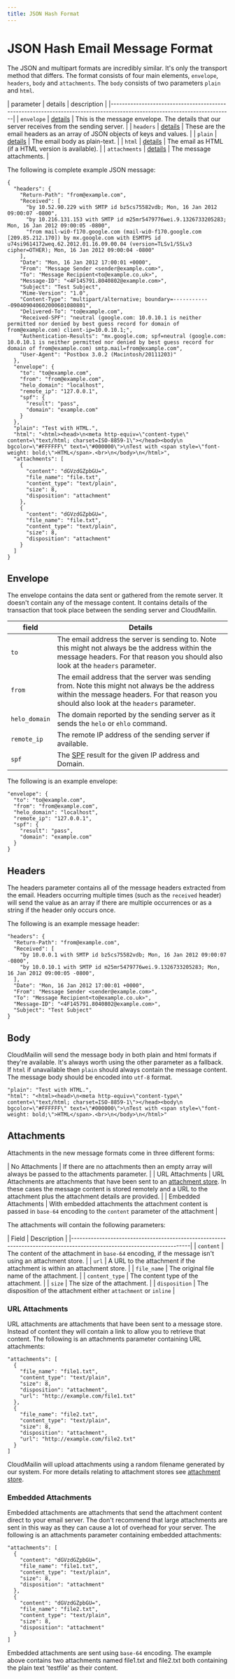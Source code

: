 ```yaml
---
title: JSON Hash Format
---
```


# JSON Hash Email Message Format

The JSON and multipart formats are incredibly similar. It's only the transport method that differs. The format consists of four main elements, `envelope`, `headers`, `body` and `attachments`. The `body` consists of two parameters `plain` and `html`.

| parameter     | details                 | description                                                                   |
|-------------------------------------------------------------------------------------------------------------------------|
| `envelope`    | [details](#envelope)        | This is the message envelope. The details that our server receives from the sending server.   |
| `headers`     | [details](#headers)     | These are the email headers as an array of JSON objects of keys and values.   |
| `plain`       | [details](#body)        | The email body as plain-text.                                                 |
| `html`        | [details](#body)        | The email as HTML (if a HTML version is available).                           |
| `attachments` | [details](#attachments) | The message attachments.                                                      |

The following is complete example JSON message:

    {
      "headers": {
        "Return-Path": "from@example.com",
        "Received": [
          "by 10.52.90.229 with SMTP id bz5cs75582vdb; Mon, 16 Jan 2012 09:00:07 -0800",
          "by 10.216.131.153 with SMTP id m25mr5479776wei.9.1326733205283; Mon, 16 Jan 2012 09:00:05 -0800",
          "from mail-wi0-f170.google.com (mail-wi0-f170.google.com [209.85.212.170]) by mx.google.com with ESMTPS id u74si9614172weq.62.2012.01.16.09.00.04 (version=TLSv1/SSLv3 cipher=OTHER); Mon, 16 Jan 2012 09:00:04 -0800"
        ],
        "Date": "Mon, 16 Jan 2012 17:00:01 +0000",
        "From": "Message Sender <sender@example.com>",
        "To": "Message Recipient<to@example.co.uk>",
        "Message-ID": "<4F145791.8040802@example.com>",
        "Subject": "Test Subject",
        "Mime-Version": "1.0",
        "Content-Type": "multipart/alternative; boundary=------------090409040602000601080801",
        "Delivered-To": "to@example.com",
        "Received-SPF": "neutral (google.com: 10.0.10.1 is neither permitted nor denied by best guess record for domain of from@example.com) client-ip=10.0.10.1;",
        "Authentication-Results": "mx.google.com; spf=neutral (google.com: 10.0.10.1 is neither permitted nor denied by best guess record for domain of from@example.com) smtp.mail=from@example.com",
        "User-Agent": "Postbox 3.0.2 (Macintosh/20111203)"
      },
      "envelope": {
        "to": "to@example.com",
        "from": "from@example.com",
        "helo_domain": "localhost",
        "remote_ip": "127.0.0.1",
        "spf": {
          "result": "pass",
          "domain": "example.com"
        }
      },
      "plain": "Test with HTML.",
      "html": "<html><head>\n<meta http-equiv=\"content-type\" content=\"text/html; charset=ISO-8859-1\"></head><body\n bgcolor=\"#FFFFFF\" text=\"#000000\">\nTest with <span style=\"font-weight: bold;\">HTML</span>.<br>\n</body>\n</html>",
      "attachments": [
        {
          "content": "dGVzdGZpbGU=",
          "file_name": "file.txt",
          "content_type": "text/plain",
          "size": 8,
          "disposition": "attachment"
        },
        {
          "content": "dGVzdGZpbGU=",
          "file_name": "file.txt",
          "content_type": "text/plain",
          "size": 8,
          "disposition": "attachment"
        }
      ]
    }

## Envelope

The envelope contains the data sent or gathered from the remote server. It doesn't contain any of the message content. It contains details of the transaction that took place between the sending server and CloudMailin.

| field         | Details
|---------------|-------------------------------------------------------------------------------------|
| `to`          | The email address the server is sending to. Note this might not always be the address within the message headers. For that reason you should also look at the `headers` parameter. |
| `from`        | The email address that the server was sending from. Note this might not always be the address within the message headers. For that reason you should also look at the `headers` parameter. |
| `helo_domain` | The domain reported by the sending server as it sends the `helo` or `ehlo` command. |
| `remote_ip`   | The remote IP address of the sending server if available.                           |
| `spf`         | The [SPF](/features/spf/) result for the given IP address and Domain.               |

The following is an example envelope:

    "envelope": {
      "to": "to@example.com",
      "from": "from@example.com",
      "helo_domain": "localhost",
      "remote_ip": "127.0.0.1",
      "spf": {
        "result": "pass",
        "domain": "example.com"
      }
    }

## Headers

The headers parameter contains all of the message headers extracted from the email. Headers occurring multiple times (such as the `received` header) will send the value as an array if there are multiple occurrences or as a string if the header only occurs once.

The following is an example message header:

    "headers": {
      "Return-Path": "from@example.com",
      "Received": [
        "by 10.0.0.1 with SMTP id bz5cs75582vdb; Mon, 16 Jan 2012 09:00:07 -0800",
        "by 10.0.10.1 with SMTP id m25mr5479776wei.9.1326733205283; Mon, 16 Jan 2012 09:00:05 -0800",
      ],
      "Date": "Mon, 16 Jan 2012 17:00:01 +0000",
      "From": "Message Sender <sender@example.com>",
      "To": "Message Recipient<to@example.co.uk>",
      "Message-ID": "<4F145791.8040802@example.com>",
      "Subject": "Test Subject"
    }

## Body

CloudMailin will send the message body in both plain and html formats if they're available. It's always worth using the other parameter as a fallback. If `html` if unavailable then `plain` should always contain the message content. The message body should be encoded into `utf-8` format.

    "plain": "Test with HTML.",
    "html": "<html><head>\n<meta http-equiv=\"content-type\" content=\"text/html; charset=ISO-8859-1\"></head><body\n bgcolor=\"#FFFFFF\" text=\"#000000\">\nTest with <span style=\"font-weight: bold;\">HTML</span>.<br>\n</body>\n</html>"

## Attachments

Attachments in the new message formats come in three different forms:

| No Attachments        | If there are no attachments then an empty array will always be passed to the attachments parameter. |
| URL Attachments       | URL Attachments are attachments that have been sent to an [attachment store](/receiving_email/attachments/). In these cases the message content is stored remotely and a URL to the attachment plus the attachment details are provided. |
| Embedded Attachments  | With embedded attachments the attachment content is passed in `base-64` encoding to the `content` parameter of the attachment |

The attachments will contain the following parameters:

| Field           | Description                                                                                          |
|------------------------------------------------------------------------------------------------------------------------|
| `content`       | The content of the attachment in `base-64` encoding, if the message isn't using an attachment store. |
| `url`           | A URL to the attachment if the attachment is within an attachment store.                             |
| `file_name`     | The original file name of the attachment.                                                            |
| `content_type`  | The content type of the attachment.                                                                  |
| `size`          | The size of the attachment.                                                                          |
| `disposition`   | The disposition of the attachment either `attachment` or `inline`                                    |


### URL Attachments

URL attachments are attachments that have been sent to a message store. Instead of content they will contain a link to allow you to retrieve that content. The following is an attachments parameter containing URL attachments:

    "attachments": [
      {
        "file_name": "file1.txt",
        "content_type": "text/plain",
        "size": 8,
        "disposition": "attachment",
        "url": "http://example.com/file1.txt"
      },
      {
        "file_name": "file2.txt",
        "content_type": "text/plain",
        "size": 8,
        "disposition": "attachment",
        "url": "http://example.com/file2.txt"
      }
    ]

CloudMailin will upload attachments using a random filename generated by our system. For more details relating to attachment stores see [attachment store](/receiving_email/attachments/).

### Embedded Attachments

Embedded attachments are attachments that send the attachment content direct to your email server. The don't recommend that large attachments are sent in this way as they can cause a lot of overhead for your server. The following is an attachments parameter containing embedded attachments:

    "attachments": [
      {
        "content": "dGVzdGZpbGU=",
        "file_name": "file1.txt",
        "content_type": "text/plain",
        "size": 8,
        "disposition": "attachment"
      },
      {
        "content": "dGVzdGZpbGU=",
        "file_name": "file2.txt",
        "content_type": "text/plain",
        "size": 8,
        "disposition": "attachment"
      }
    ]

Embedded attachments are sent using `base-64` encoding. The example above contains two attachments named file1.txt and file2.txt both containing the plain text 'testfile' as their content.
